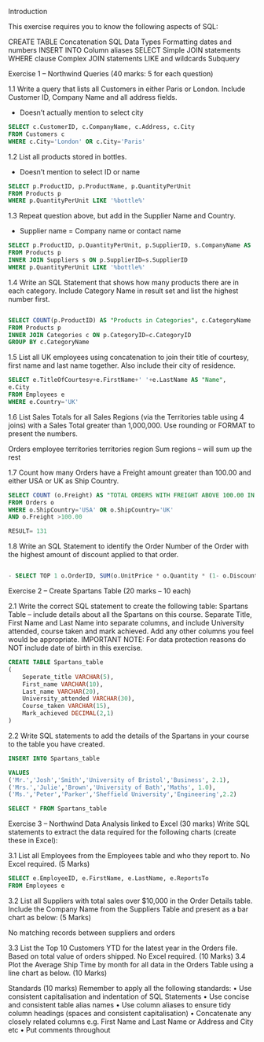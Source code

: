 Introduction

This exercise requires you to know the following aspects of SQL:

CREATE TABLE	Concatenation
SQL Data Types	Formatting dates and numbers
INSERT INTO	Column aliases
SELECT 	Simple JOIN statements
WHERE clause	Complex JOIN statements
LIKE and wildcards	Subquery


Exercise 1 – Northwind Queries (40 marks: 5 for each question)

1.1	Write a query that lists all Customers in either Paris or London. Include Customer ID, Company Name and all address fields.

-	Doesn’t actually mention to select city

```SQL
SELECT c.CustomerID, c.CompanyName, c.Address, c.City
FROM Customers c
WHERE c.City='London' OR c.City='Paris'
```
1.2	List all products stored in bottles.
-	Doesn’t mention to select ID or name

```SQL
SELECT p.ProductID, p.ProductName, p.QuantityPerUnit
FROM Products p
WHERE p.QuantityPerUnit LIKE '%bottle%'
```
1.3	Repeat question above, but add in the Supplier Name and Country.
-	Supplier name = Company name or contact name

```SQL
SELECT p.ProductID, p.QuantityPerUnit, p.SupplierID, s.CompanyName AS 'Supplier Name', s.Country
FROM Products p
INNER JOIN Suppliers s ON p.SupplierID=s.SupplierID
WHERE p.QuantityPerUnit LIKE '%bottle%'
```

1.4	Write an SQL Statement that shows how many products there are in each category. Include Category Name in result set and list the highest number first.

```SQL

SELECT COUNT(p.ProductID) AS "Products in Categories", c.CategoryName
FROM Products p
INNER JOIN Categories c ON p.CategoryID=c.CategoryID
GROUP BY c.CategoryName
```

1.5	List all UK employees using concatenation to join their title of courtesy, first name and last name together. Also include their city of residence.

```SQL
SELECT e.TitleOfCourtesy+e.FirstName+' '+e.LastName AS "Name",
e.City
FROM Employees e
WHERE e.Country='UK'

```

1.6	List Sales Totals for all Sales Regions (via the Territories table using 4 joins) with a Sales Total greater than 1,000,000. Use rounding or FORMAT to present the numbers.

Orders employee territories territories region
Sum regions – will sum up the rest

1.7	Count how many Orders have a Freight amount greater than 100.00 and either USA or UK as Ship Country.
```SQL
SELECT COUNT (o.Freight) AS "TOTAL ORDERS WITH FREIGHT ABOVE 100.00 IN UK OR USA"
FROM Orders o
WHERE o.ShipCountry='USA' OR o.ShipCountry='UK'
AND o.Freight >100.00

RESULT= 131
```
1.8	Write an SQL Statement to identify the Order Number of the Order with the highest amount of discount applied to that order.
```SQL

- SELECT TOP 1 o.OrderID, SUM(o.UnitPrice * o.Quantity * (1- o.Discount)) AS "Highest Discount Applied"
```

Exercise 2 – Create Spartans Table (20 marks – 10 each)

2.1 Write the correct SQL statement to create the following table:
Spartans Table – include details about all the Spartans on this course. Separate Title, First Name and Last Name into separate columns, and include University attended, course taken and mark achieved. Add any other columns you feel would be appropriate.
IMPORTANT NOTE: For data protection reasons do NOT include date of birth in this exercise.

```SQL
CREATE TABLE Spartans_table
(
    Seperate_title VARCHAR(5),
    First_name VARCHAR(10),
    Last_name VARCHAR(20),
    University_attended VARCHAR(30),
    Course_taken VARCHAR(15),
    Mark_achieved DECIMAL(2,1)
)

```
2.2 Write SQL statements to add the details of the Spartans in your course to the table you have created.

```SQL
INSERT INTO Spartans_table

VALUES
('Mr.','Josh','Smith','University of Bristol','Business', 2.1),
('Mrs.','Julie','Brown','University of Bath','Maths', 1.0),
('Ms.','Peter','Parker','Sheffield University','Engineering',2.2)

SELECT * FROM Spartans_table
```

Exercise 3 – Northwind Data Analysis linked to Excel (30 marks)
Write SQL statements to extract the data required for the following charts (create these in Excel):

3.1 List all Employees from the Employees table and who they report to. No Excel required. (5 Marks)

```SQL
SELECT e.EmployeeID, e.FirstName, e.LastName, e.ReportsTo
FROM Employees e
```

3.2 List all Suppliers with total sales over $10,000 in the Order Details table. Include the Company Name from the Suppliers Table and present as a bar chart as below: (5 Marks)

No matching records between suppliers and orders

 

3.3 List the Top 10 Customers YTD for the latest year in the Orders file. Based on total value of orders shipped. No Excel required. (10 Marks)
3.4 Plot the Average Ship Time by month for all data in the Orders Table using a line chart as below. (10 Marks)


Standards (10 marks)
Remember to apply all the following standards:
•	Use consistent capitalisation and indentation of SQL Statements
•	Use concise and consistent table alias names
•	Use column aliases to ensure tidy column headings (spaces and consistent capitalisation)
•	Concatenate any closely related columns e.g. First Name and Last Name or Address and City etc
•	Put comments throughout
